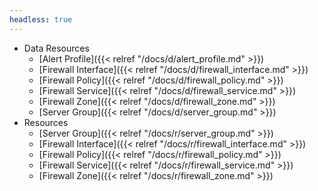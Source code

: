 ```yaml
---
headless: true
---
```


- Data Resources
  - [Alert Profile]({{< relref "/docs/d/alert_profile.md" >}})
  - [Firewall Interface]({{< relref "/docs/d/firewall_interface.md" >}})
  - [Firewall Policy]({{< relref "/docs/d/firewall_policy.md" >}})
  - [Firewall Service]({{< relref "/docs/d/firewall_service.md" >}})
  - [Firewall Zone]({{< relref "/docs/d/firewall_zone.md" >}})
  - [Server Group]({{< relref "/docs/d/server_group.md" >}})
- Resources
  - [Server Group]({{< relref "/docs/r/server_group.md" >}})
  - [Firewall Interface]({{< relref "/docs/r/firewall_interface.md" >}})
  - [Firewall Policy]({{< relref "/docs/r/firewall_policy.md" >}})
  - [Firewall Service]({{< relref "/docs/r/firewall_service.md" >}})
  - [Firewall Zone]({{< relref "/docs/r/firewall_zone.md" >}})
